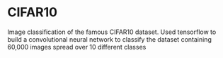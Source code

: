# CIFAR10
Image classification of the famous CIFAR10 dataset.
Used tensorflow to build a convolutional neural network to classify the dataset containing 60,000 images spread over 10 different classes
